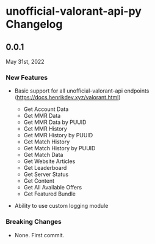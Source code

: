 # unofficial-valorant-api-py Changelog

## 0.0.1
May 31st, 2022

### New Features
* Basic support for all unofficial-valorant-api endpoints (https://docs.henrikdev.xyz/valorant.html)
    - Get Account Data
    - Get MMR Data
    - Get MMR Data by PUUID
    - Get MMR History
    - Get MMR History by PUUID
    - Get Match History
    - Get Match History by PUUID
    - Get Match Data
    - Get Website Articles
    - Get Leaderboard
    - Get Server Status
    - Get Content
    - Get All Available Offers
    - Get Featured Bundle

* Ability to use custom logging module

### Breaking Changes
* None. First commit.
